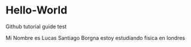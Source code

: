 # Hello-World
Github tutorial guide test

Mi Nombre es Lucas Santiago Borgna
estoy estudiando fisica en londres
